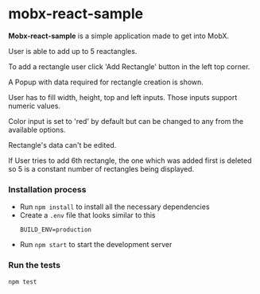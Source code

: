 # mobx-react-sample

**Mobx-react-sample** is a simple application made to get into MobX.

User is able to add up to 5 reactangles.

To add a rectangle user click 'Add Rectangle' button in the left top corner.

A Popup with data required for rectangle creation is shown.

User has to fill width, height, top and left inputs. Those inputs support numeric values.

Color input is set to 'red' by default but can be changed to any from the available options.

Rectangle's data can't be edited.

If User tries to add 6th rectangle, the one which was added first is deleted so 5 is a constant number of rectangles being displayed.

### Installation process
- Run `npm install` to install all the necessary dependencies
- Create a `.env` file that looks similar to this
  ```
  BUILD_ENV=production
  ```
- Run `npm start` to start the development server

### Run the tests

```
npm test
```
